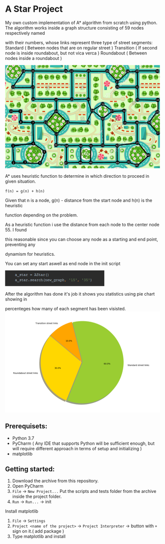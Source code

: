 
# A Star Project

My own custom implementation of A* algorithm from scratch using python.
The algorithm works inside a graph structure consisting of 59 nodes respectively named 

with their numbers, whose links represent three type of street segments: 
Standard ( Between nodes that are on regular street )
Transition ( If second node is inside roundabout, but not vica verca )
Roundabout ( Between nodes inside a roundabout )

![Image description](street_map_with_labels.png)


A* uses heuristic function to determine in which direction to proceed in given situation.  

` f(n) = g(n) + h(n) `

Given that n is a node, g(n) - distance from the start node and h(n) is the heuristic 

function depending on the problem.

As a heuristic function i use the distance from each node to the center node 55. I found 

this reasonable since you can choose any node as a starting and end point, preventing any 

dynamism for heuristics.


You can set any start aswell as end node in the init script  

![Image description](init_code.png)


After the algorithm has done it's job it shows you statistics using pie chart showing in 

percenteges how many of each segment has been visisted.   
![Image description](chart.png)



## Prerequisets:

- Python 3.7  
- PyCharm ( Any IDE that supports Python will be sufficient enough, but will require different approach in terms of setup and initializing )  
- matplotlib


## Getting started:
1. Download the archive from this repository.
2. Open PyCharm
3. `File` -> `New Project...`
Put the scripts and tests folder from the archive inside the project folder.
4. `Run` -> `Run...` -> init

Install matplotlib
1. `File` -> `Settings`
2. `Project <name of the project>` -> `Project Interpreter` -> button with `+` sign on it.( add package )  
3.  Type matplotlib and install
